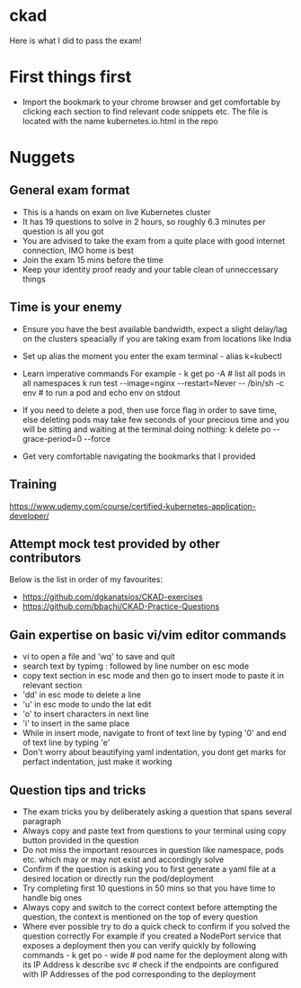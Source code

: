 # ckad
Here is what I did to pass the exam!

# First things first
* Import the bookmark to your chrome browser and get comfortable by clicking each section to find relevant code snippets etc. The file is located with the name kubernetes.io.html in the repo


# Nuggets
## General exam format
* This is a hands on exam on live Kubernetes cluster
* It has 19 questions to solve in 2 hours, so roughly 6.3 minutes per question is all you got
* You are advised to take the exam from a quite place with good internet connection, IMO home is best 
* Join the exam 15 mins before the time
* Keep your identity proof ready and your table clean of unneccessary things

## Time is your enemy
* Ensure you have the best available bandwidth, expect a slight delay/lag on the clusters speacially if you are taking exam from locations like India 
* Set up alias the moment you enter the exam terminal -
  alias k=kubectl
  
* Learn imperative commands 
  For example -
  k get po -A # list all pods in all namespaces
  k run test --image=nginx --restart=Never -- /bin/sh -c env # to run a pod and echo env on stdout
* If you need to delete a pod, then use force flag in order to save time, else deleting pods may take few seconds of your precious time and you will be sitting and waiting at the terminal doing nothing:
  k delete po <podname> --grace-period=0 --force
* Get very comfortable navigating the bookmarks that I provided

## Training
https://www.udemy.com/course/certified-kubernetes-application-developer/

## Attempt mock test provided by other contributors
Below is the list in order of my favourites:
* https://github.com/dgkanatsios/CKAD-exercises
* https://github.com/bbachi/CKAD-Practice-Questions

## Gain expertise on basic vi/vim editor commands
* vi to open a file and 'wq' to save and quit
* search text by typimg : followed by line number on esc mode
* copy text section in esc mode and then go to insert mode to paste it in relevant section
* 'dd' in esc mode to delete a line
* 'u' in esc mode to undo the lat edit
* 'o' to insert characters in next line
* 'i' to insert in the same place
* While in insert mode, navigate to front of text line by typing '0' and end of text line by typing 'e'
* Don't worry about beautifying yaml indentation, you dont get marks for perfact indentation, just make it working

## Question tips and tricks
* The exam tricks you by deliberately asking a question that spans several paragraph
* Always copy and paste text from questions to your terminal using copy button provided in the question
* Do not miss the important resources in question like namespace, pods etc. which may or may not exist and accordingly solve
* Confirm if the question is asking you to first generate a yaml file at a desired location or directly run the pod/deployment
* Try completing first 10 questions in 50 mins so that you have time to handle big ones
* Always copy and switch to the correct context before attempting the question, the context is mentioned on the top of every question
* Where ever possible try to do a quick check to confirm if you solved the question correctly
  For example if you created a NodePort service that exposes a deployment then you can verify quickly by following commands -
  k get po - wide # pod name for the deployment along with its IP Address
  k describe svc <service name> # check if the endpoints are configured with IP Addresses of the pod corresponding to the deployment
